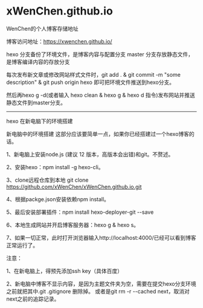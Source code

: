 # xWenChen.github.io
WenChen的个人博客存储地址

博客访问地址：https://xwenchen.github.io/

hexo 分支备份了环境文件，是博客内容与配置分支
master 分支存放静态文件，是博客编译内容的存放分支

每次发布新文章或修改网站样式文件时，git add . & git commit -m "some description" & git push origin hexo
	即可把环境文件推送到hexo分支。
	
然后再hexo g -d(或者输入 hexo clean & hexo g & hexo d 指令)发布网站并推送静态文件到master分支。

--------------------------------------------------------------------------------------------------------------

hexo 在新电脑下的环境搭建

新电脑中的环境搭建
这部分应该要简单一点，如果你已经搭建过一个hexo博客的话。

1、新电脑上安装node.js (建议 12 版本，高版本会出错)和git。不赘述。

2、安装hexo：npm install -g hexo-cli。

3、clone远程仓库到本地 git clone https://github.com/xWenChen/xWenChen.github.io.git

4、根据packge.json安装依赖npm install。

5、最后安装部署插件：npm install hexo-deployer-git --save

6、本地生成网站并开启博客服务器：hexo g & hexo s。

7、如果一切正常，此时打开浏览器输入http://localhost:4000/已经可以看到博客正常运行了。

注意：

1、在新电脑上，得预先添加ssh key（具体百度）

2、新电脑中博客不显示内容，是因为主题文件夹为空，需要在提交hexo分支环境之前就把其中.git .gitignore 删除掉。
	或者是git rm -r --cached next，取消对next之前的追踪记录。
